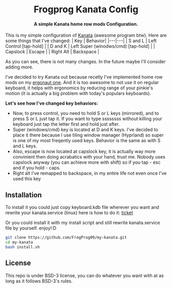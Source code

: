 </div>
<div align="center">
    <h1> Frogprog Kanata Config</h1>
    <h4> A simple Kanata home row mods Configuration.</h4>
</div>
</div>

This is my simple configuration of [Kanata](https://github.com/jtroo/kanata) (awesome program btw).
Here are some things that I've changed:
| Key | Behavior|
|---|---|
| S and L | Left Control [tap-hold] |
| D and K | Left Super (winodws/cmd) [tap-hold] | 
| Capslock | Escape |
| Right Alt | Backspace |

As you can see, there is not many changes.
In the future maybe I'll consider adding more.

I've decided to try Kanata out because recetly I've implemented home row mods on my [ergonaut one](https://ergonautkb.com/docs/keyboards/ergonaut-one/intro/). And it is too awesome to not use it on regular keyboard, it helps with ergonomics by reducing range of your pinkie's motion (it is actually a big problem with today's populars keyboards). 

**Let's see how I've changed key behaviors:**

- Now, to press control, you need to hold S or L keys (mirrored), and to press S or L just tap it. If you want to type ssssssss without killing your keyboard just tap the letter first and hold just after.
- Super (windows/cmd) key is located at D and K keys. I've decided to place it there because I use tiling window manager (Hyprland) so super is one of my most freqently used keys. Behavior is the same as with S and L keys. 
- Also, escape is now located at capslock key, it is actually way more convinient then doing acrabatics with your hand, trust me. Nobody uses capslock anyway (you can achieve more with shift) so if you tap - esc and if you hold - caps.
- Right alt I've remapped to backspace, in my entire life not even once I've used this key

## Installation
To install it you could just copy keyboard.kdb file wherever you want and rewrite your kanata.service (linux) here is how to do it:
[ticket](https://github.com/jtroo/kanata/discussions/130#discussioncomment-10227272)  

Or you could install it with my install script and still rewrite kanata.service file by yourself. enjoy!:D
```bash
git clone https://github.com/FrogProg09/my-kanata.git 
cd my-kanata
bash install.sh
```

## License
This repo is under BSD-3 license, you can do whatever you want with at as long as it follows BSD-3's rules.
